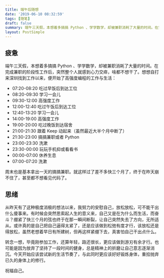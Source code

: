 ```yaml
---
title: 端午后随想
date: '2019-06-10 08:32:59'
tags: [随笔]
draft: false
summary: 端午三天假，本想着多搞搞 Python 、学学数学，却被兼职消耗了大量的时间。在完成兼职的阶段性工作后，突然整个人就感到心力交瘁，啥都不想干了。想想自打来深圳找到工作以来，便开始了高强度编程的工作与生活。
layout: PostSimple
---
```


## 疲惫

端午三天假，本想着多搞搞 Python 、学学数学，却被兼职消耗了大量的时间。在完成兼职的阶段性工作后，突然整个人就感到心力交瘁，啥都不想干了。想想自打来深圳找到工作以来，便开始了高强度编程的工作与生活：

- 07:20-08:20 吃过早饭后到达工位
- 08:20-09:30 学习一会儿
- 09:30-12:00 高强度工作
- 12:00-12:40 吃过午饭后到达工位
- 12:40-13:20 学习一会儿
- 14:00-19:00 高强度工作
- 19:00-20:00 吃过晚饭到达宿舍
- 21:00-21:30 跟着 Keep 动起来（虽然最近大半个月中断了）
- 21:30-23:00 搞搞兼职或者 Python
- 23:00-23:30 洗漱
- 23:30-00:00 玩玩手机抑或看看书
- 00:00-07:00 休养生息
- 07:00-07:20 洗漱

周末也是基本拿出一天的搞搞兼职。就这样过了差不多快三个月了，终于在昨天崩不住了，甚至都不想看见代码了。

## 思绪

从昨天有了这种极度消极的想法以来，我努力的安慰自己，放松放松，可不能干出什么傻事来。有时候会突然思索起人生的意义来，自己又是在为什么而生活，而奋斗？绷紧了快三个月的弦也终于在那一瞬间断裂，让自己突然失去了方向，无所适从。或许真的是自己把自己逼得太紧了，还是应该做到松弛有度才行，该放松还是得放松，虽然老想着早日有所建树，但再这样紧绷下去，真害怕自己干出点什么。

转念一想，毕竟刚参加工作，还算年轻，路还很长，更应该做到游刃有余才行。也可能是因为放弃了坚持了一段时间的健身，总是精神上的折磨让自己意志逐渐消沉。今天开始应该尝试新的生活节奏了，与此同时更应该好好锻炼身体，重拾抛弃已久的身体上的修行。

祝福自己。
